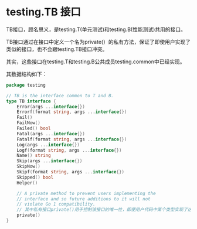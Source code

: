 # testing.TB 接口

TB接口，顾名思义，是testing.T(单元测试)和testing.B(性能测试)共用的接口。

TB接口通过在接口中定义一个名为private(）的私有方法，保证了即使用户实现了类似的接口，也不会跟testing.TB接口冲突。

其实，这些接口在testing.T和testing.B公共成员testing.common中已经实现。

其数据结构如下：
```go
package testing

// TB is the interface common to T and B.
type TB interface {
    Error(args ...interface{})
    Errorf(format string, args ...interface{})
    Fail()
    FailNow()
    Failed() bool
    Fatal(args ...interface{})
    Fatalf(format string, args ...interface{})
    Log(args ...interface{})
    Logf(format string, args ...interface{})
    Name() string
    Skip(args ...interface{})
    SkipNow()
    Skipf(format string, args ...interface{})
    Skipped() bool
    Helper()

    // A private method to prevent users implementing the
    // interface and so future additions to it will not
    // violate Go 1 compatibility.
    // 其中私有接口private()用于控制该接口的唯一性，即便用户代码中某个类型实现了这些方法，由于无法实现这个私有接口，也不能被认为是实现了TB接口，所以不会跟用户代码产生冲突
    private()
}
```